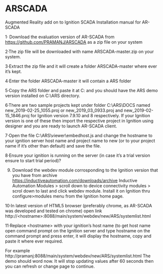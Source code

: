 # ARSCADA
Augmented Reality add on to Ignition SCADA
Installation manual for AR-SCADA

1· Download the evaluation version of AR-SCADA from https://github.com/PRAMANJ/ARSCADA as a zip file on your system

2·The zip file will be downloaded with name ARSCADA-master.zip on your system.

3·Extract the zip file and it will create a folder ARSCADA-master where ever it’s kept.

4·Enter the folder ARSCADA-master it will contain a ARS folder

5·Copy the ARS folder and paste it at C: and you should have the ARS demo version installed on C:\ARS directory.

6·There are two sample projects kept under folder C:\ARS\DOCS named new_2019-02-25_1055.proj or new_2019_03_0933.proj and new_2019-02-15_1846.proj for Ignition version 7.9.10 and 8 respectively. If your Ignition version is one of these then import the respective project in Ignition using designer and you are ready to launch AR-SCADA client.

7·Open the file C:\ARS\viewer\embedhost.js and change the hostname to your ignition server host name and project name to new (or to your project name if it’s other than default) and save the file.

8·Ensure your ignition is running on the server (in case it’s a trial version ensure to start trial period)?

9. Download the webdev module corrosponding to the Ignition version that you have from archive https://inductiveautomation.com/downloads/archive Inductive Automation Modules > scroll down to device connectivity modules > scrol down to last and click webdev module. Install it on Ignition thru configure>modules menu from the Ignition home page.

10·In latest version of HTML5 browser (preferably chrome, as AR-SCADA was developed and tested on chrome)  open link
http://\<hostname\>:8088/main/system/webdev/new/ARS/systemlist.html
  
11·Replace \<hostname\> with your ignition’s host name (to get host name open command prompt on the Ignition server and type hostname on the command prompt and press enter, it will display the hostname, copy and paste it where ever required.
  
For example http://pramanj:8088/main/system/webdev/new/ARS/systemlist.html
The demo should word now. It will stop updating values after 60 seconds then you can refresh or change page to continue.
